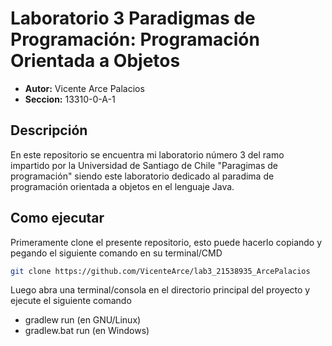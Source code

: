 # Laboratorio 3 Paradigmas de Programación: Programación Orientada a Objetos
* **Autor:** Vicente Arce Palacios
* **Seccion:** 13310-0-A-1

## Descripción
En este repositorio se encuentra mi laboratorio número 3 del ramo impartido por la Universidad de Santiago de Chile "Paragimas de programación" siendo este laboratorio dedicado al paradima de programación orientada a objetos en el lenguaje Java.

## Como ejecutar
Primeramente clone el presente repositorio, esto puede hacerlo copiando y pegando el siguiente comando en su terminal/CMD
```sh
git clone https://github.com/VicenteArce/lab3_21538935_ArcePalacios
```
Luego abra una terminal/consola en el directorio principal del proyecto y ejecute el siguiente comando
* gradlew run (en GNU/Linux)
* gradlew.bat run (en Windows)
